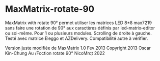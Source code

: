 # MaxMatrix-rotate-90 
MaxMatrix with rotate 90° 
permet utiliser les matrices LED 8*8 max7219 sans faire une rotation de 90° aux caractères définis par led-matrix-editor ou soi-même.
Pour 1 ou plusieurs modules.  Scrolling de droite à gauche.
Testé avec matrice Eleggo et AZDelivery. Compatibilité autre à vérifier.


Version juste modifiée de MaxMatrix 1.0 Fev 2013
Copyright 2013 Oscar Kin-Chung Au /Foction rotate 90° NicoMrqt 2022

